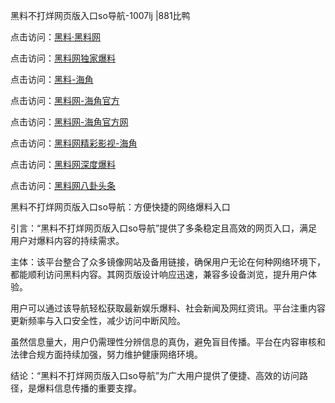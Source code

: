 黑料不打烊网页版入口so导航-1007lj |881比鸭

点击访问：<a href="https://heiliaolvzlu3.pages.dev">黑料·黑料网</a>

点击访问：<a href="https://heiliaoyvnrda.pages.dev">黑料网独家爆料</a>

点击访问：<a href="https://heiliao9wsbg3.pages.dev">黑料-海角</a>

点击访问：<a href="https://heiliao5s28gk.pages.dev">黑料网-海角官方</a>

点击访问：<a href="https://heiliaokof3cy.pages.dev">黑料网-海角官方网</a>

点击访问：<a href="https://heiliaoxrq8i9.pages.dev">黑料网精彩影视-海角</a>

点击访问：<a href="https://heiliao3gvg9x.pages.dev">黑料网深度爆料</a>

点击访问：<a href="https://heiliaoryrhyu.pages.dev">黑料网八卦头条</a>

黑料不打烊网页版入口so导航：方便快捷的网络爆料入口

引言：“黑料不打烊网页版入口so导航”提供了多条稳定且高效的网页入口，满足用户对爆料内容的持续需求。

主体：该平台整合了众多镜像网站及备用链接，确保用户无论在何种网络环境下，都能顺利访问黑料内容。其网页版设计响应迅速，兼容多设备浏览，提升用户体验。

用户可以通过该导航轻松获取最新娱乐爆料、社会新闻及网红资讯。平台注重内容更新频率与入口安全性，减少访问中断风险。

虽然信息量大，用户仍需理性分辨信息的真伪，避免盲目传播。平台在内容审核和法律合规方面持续加强，努力维护健康网络环境。

结论：“黑料不打烊网页版入口so导航”为广大用户提供了便捷、高效的访问路径，是爆料信息传播的重要支撑。
